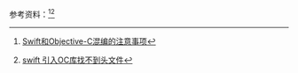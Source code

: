 参考资料：[^fn1][^fn2]
[^fn1]:[Swift和Objective-C混编的注意事项](http://www.cocoachina.com/articles/17791)
[^fn2]:[swift 引入OC库找不到头文件](https://www.jianshu.com/p/4f55e7c79c27)
